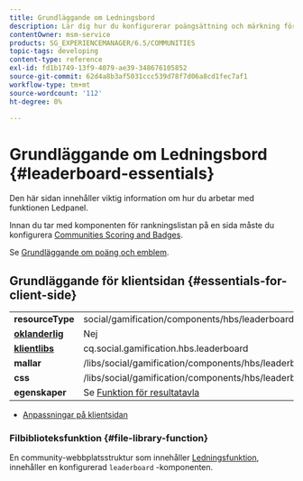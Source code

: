 ```yaml
---
title: Grundläggande om Ledningsbord
description: Lär dig hur du konfigurerar poängsättning och märkning för communityn så att du kan arbeta med komponenten Ledpanel i Adobe Experience Manager Communities.
contentOwner: msm-service
products: SG_EXPERIENCEMANAGER/6.5/COMMUNITIES
topic-tags: developing
content-type: reference
exl-id: fd1b1749-13f9-4079-ae39-348676105852
source-git-commit: 62d4a8b3af5031ccc539d78f7d06a8cd1fec7af1
workflow-type: tm+mt
source-wordcount: '112'
ht-degree: 0%

---
```


# Grundläggande om Ledningsbord {#leaderboard-essentials}

Den här sidan innehåller viktig information om hur du arbetar med funktionen Ledpanel.

Innan du tar med komponenten för rankningslistan på en sida måste du konfigurera [Communities Scoring and Badges](implementing-scoring.md).

Se [Grundläggande om poäng och emblem](configure-scoring.md).

## Grundläggande för klientsidan {#essentials-for-client-side}

<table>
 <tbody>
  <tr>
   <td> <strong>resourceType</strong></td>
   <td>social/gamification/components/hbs/leaderboard</td>
  </tr>
  <tr>
   <td> <a href="scf.md#add-or-include-a-communities-component"><strong>oklanderlig</strong></a></td>
   <td>Nej</td>
  </tr>
  <tr>
   <td> <a href="clientlibs.md"><strong>klientlibs</strong></a></td>
   <td>cq.social.gamification.hbs.leaderboard</td>
  </tr>
  <tr>
   <td> <strong>mallar</strong></td>
   <td> /libs/social/gamification/components/hbs/leaderboard/leaderboard.hbs<br /> </td>
  </tr>
  <tr>
   <td> <strong>css</strong></td>
   <td> /libs/social/gamification/components/hbs/leaderboard/clientlibs/leaderboard.css</td>
  </tr>
  <tr>
   <td><strong> egenskaper</strong></td>
   <td>Se <a href="enabling-leaderboard.md">Funktion för resultatavla</a></td>
  </tr>
 </tbody>
</table>

* [Anpassningar på klientsidan](client-customize.md)

### Filbiblioteksfunktion {#file-library-function}

En community-webbplatsstruktur som innehåller [Ledningsfunktion](functions.md#leaderboard-function), innehåller en konfigurerad `leaderboard` -komponenten.
